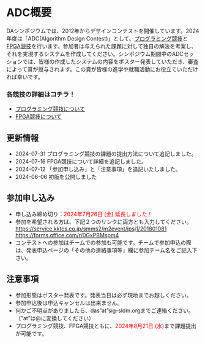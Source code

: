 <script type="text/x-mathjax-config">MathJax.Hub.Config({tex2jax:{inlineMath:[['\$','\$'],['\\(','\\)']],processEscapes:true},CommonHTML: {matchFontHeight:false}});</script>
<script type="text/javascript" async src="https://cdnjs.cloudflare.com/ajax/libs/mathjax/2.7.1/MathJax.js?config=TeX-MML-AM_CHTML"></script>


# ADC概要

DAシンポジウムでは、2012年からデザインコンテストを開催しています。2024年度は「ADC(Algorithm Design Contest)」として、[プログラミング競技](programming.md)と[FPGA競技](fpga.md)を行います。参加者は与えられた課題に対して独自の解法を考案し、それを実現するシステムを作成してください。シンポジウム期間中のADCセッションでは、皆様の作成したシステムの内容をポスター発表していただき、審査によって賞が授与されます。この賞が皆様の進学や就職活動にお役立ていただければ幸いです。  

### 各競技の詳細はコチラ！
- [プログラミング競技について](programming.md)
- [FPGA競技について](fpga.md)


## 更新情報

- 2024-07-31 プログラミング競技の課題の提出方法について追記しました。
- 2024-07-16 FPGA競技について詳細を追記しました。
- 2024-07-12 「参加申し込み」と「注意事項」を追記いたしました。
- 2024-06-06 初版を公開しました


## 参加申し込み

- 申し込み締め切り：<span style="color: red;">2024年7月26日 (金) 延長しました！</span>
- 参加を希望される方は、下記２つのリンクに両方とも入力してください。  
<https://service.kktcs.co.jp/smms2/m2event/ipsj1/201801081>  
<https://forms.office.com/r/0GxPBMspm4>
- コンテストへの参加はチームでの参加も可能です。チームで参加申込の際は、発表申込ページの「その他の連絡事項等」欄に参加チーム名をご記入下さい。

## 注意事項
- 参加形態はポスター発表です。発表当日は必ず現地までお越しください。
- 参加申込後は申込キャンセルは出来ません。
- 何かご不明点がありましたら、das”at”sig-sldm.orgまでご連絡ください。（”at”は@に変換してください）
- プログラミング競技、FPGA競技ともに、<span style="color: red;">2024年8月21日 (水)</span>まで課題提出が可能です。
